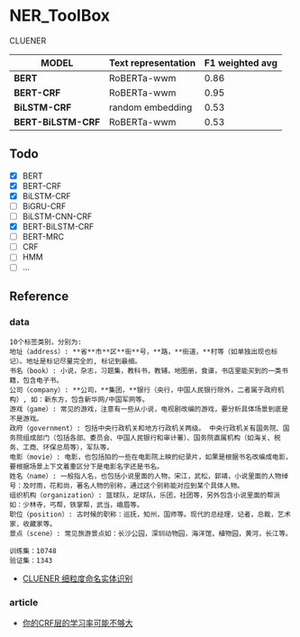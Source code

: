 # NER_ToolBox

CLUENER

| MODEL               | Text representation | F1 weighted avg |
| ----------------    | ------------------  | --------------- |
| **BERT**            | RoBERTa-wwm         |   0.86          | 
| **BERT-CRF**        | RoBERTa-wwm         |   0.95          | 
| **BiLSTM-CRF**      | random embedding    |   0.53          |
| **BERT-BiLSTM-CRF** | RoBERTa-wwm         |   0.53          |



## Todo
- [x] BERT 
- [x] BERT-CRF
- [x] BiLSTM-CRF
- [ ] BiGRU-CRF
- [ ] BiLSTM-CNN-CRF
- [x] BERT-BiLSTM-CRF
- [ ] BERT-MRC
- [ ] CRF
- [ ] HMM
- [ ] ...

## Reference
  ### data
    10个标签类别，分别为:
    地址（address）: **省**市**区**街**号，**路，**街道，**村等（如单独出现也标记）。地址是标记尽量完全的, 标记到最细。 
    书名（book）: 小说，杂志，习题集，教科书，教辅，地图册，食谱，书店里能买到的一类书籍，包含电子书。
    公司（company）: **公司，**集团，**银行（央行，中国人民银行除外，二者属于政府机构）, 如：新东方，包含新华网/中国军网等。
    游戏（game）: 常见的游戏，注意有一些从小说，电视剧改编的游戏，要分析具体场景到底是不是游戏。
    政府（government）: 包括中央行政机关和地方行政机关两级。 中央行政机关有国务院、国务院组成部门（包括各部、委员会、中国人民银行和审计署）、国务院直属机构（如海关、税务、工商、环保总局等），军队等。
    电影（movie）: 电影，也包括拍的一些在电影院上映的纪录片，如果是根据书名改编成电影，要根据场景上下文着重区分下是电影名字还是书名。
    姓名（name）: 一般指人名，也包括小说里面的人物，宋江，武松，郭靖，小说里面的人物绰号：及时雨，花和尚，著名人物的别称，通过这个别称能对应到某个具体人物。
    组织机构（organization）: 篮球队，足球队，乐团，社团等，另外包含小说里面的帮派如：少林寺，丐帮，铁掌帮，武当，峨眉等。
    职位（position）: 古时候的职称：巡抚，知州，国师等。现代的总经理，记者，总裁，艺术家，收藏家等。
    景点（scene）: 常见旅游景点如：长沙公园，深圳动物园，海洋馆，植物园，黄河，长江等。

    训练集：10748
    验证集：1343

* [CLUENER 细粒度命名实体识别](https://github.com/CLUEbenchmark/CLUENER2020)


### article
* [你的CRF层的学习率可能不够大](https://kexue.fm/archives/7196)